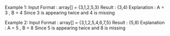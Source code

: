 Example 1:
Input Format
:  array[] = {3,1,2,5,3}
Result
: {3,4)
Explanation
: A = 3 , B = 4 
Since 3 is appearing twice and 4 is missing

Example 2:
Input Format
: array[] = {3,1,2,5,4,6,7,5}
Result
: {5,8)
Explanation
: A = 5 , B = 8 
Since 5 is appearing twice and 8 is missing